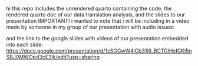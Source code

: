 hi this repo includes the unrendered quarto containing the code, the rendered quarto doc of our data translation analysis, and the slides to our presentation
IMPORTANT! 
i wanted to note that i will be including in a video made by someone in my group of our presentation with audio issues:

and the link to the google slides with videos of our presentation embedded into each slide:
https://docs.google.com/presentation/d/1zSGGwW4iCb31j9_BCTGlHxIGKl5nSBJ0MWOpd3cE3lk/edit?usp=sharing
